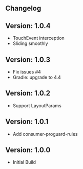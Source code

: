 Changelog
--------------------------------

Version: 1.0.4
--------------------------------
- TouchEvent interception
- Sliding smoothly

Version: 1.0.3
--------------------------------
- Fix issues #4
- Gradle: upgrade to 4.4

Version: 1.0.2
--------------------------------
- Support LayoutParams

Version: 1.0.1
--------------------------------
- Add consumer-proguard-rules

Version: 1.0.0
--------------------------------
- Initial Build